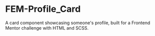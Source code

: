 # FEM-Profile_Card
A card component showcasing someone's profile, built for a Frontend Mentor challenge with HTML and SCSS.

